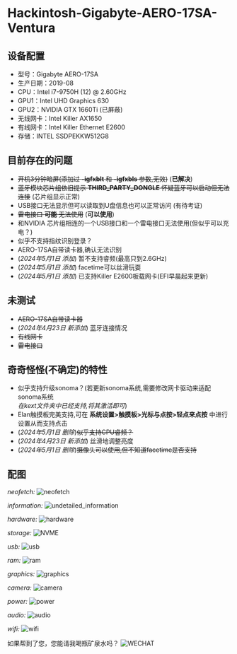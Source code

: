# Hackintosh-Gigabyte-AERO-17SA-Ventura

## 设备配置
- 型号：Gigabyte AERO-17SA
- 生产日期：2019-08
- CPU：Intel i7-9750H (12) @ 2.60GHz
- GPU1：Intel UHD Graphics 630
- GPU2：NVIDIA GTX 1660Ti (已屏蔽)
- 无线网卡：Intel Killer AX1650
- 有线网卡：Intel Killer Ethernet E2600
- 存储：INTEL SSDPEKKW512G8

## 目前存在的问题
- ~~开机3分钟暗屏(添加过 **-igfxblt** 和 **-igfxbls** 参数,无效)~~ 
(**已解决**)
- ~~蓝牙模块芯片组依旧提示 **THIRD_PARTY_DONGLE** 
怀疑蓝牙可以启动但无法连接~~ (芯片组显示正常)
- USB接口无法显示但可以读取到U盘信息也可以正常访问 (有待考证)
- ~~雷电接口 **可能** 无法使用~~ (**可以使用**)
- 和NVIDIA 芯片组相连的一个USB接口和一个雷电接口无法使用(但似乎可以充电？)
- 似乎不支持指纹识别登录？
- AERO-17SA自带读卡器,确认无法识别
- (*2024年5月1日 添加*) 暂不支持睿频(最高只到2.6GHz)
- (*2024年5月1日 添加*) facetime可以丝滑玩耍
- (*2024年5月1日 添加*) 已支持Killer E2600板载网卡(EFI早晨起来更新)

## 未测试
- ~~AERO-17SA自带读卡器~~
- (*2024年4月23日 新添加*) 蓝牙连接情况
- ~~有线网卡~~
- ~~雷电接口~~

## 奇奇怪怪(不确定)的特性
- 似乎支持升级sonoma？(若更新sonoma系统,需要修改网卡驱动来适配sonoma系统  
*在kext文件夹中已经支持,将其激活即可*)
- Elan触摸板完美支持,可在 **系统设置>触摸板>光标与点按>轻点来点按** 
中进行设置从而支持点击
- (*2024年5月1日 删除*)~~似乎支持CPU睿频？~~
- (*2024年4月23日 新添加*) 丝滑地调整亮度
- (*2024年5月1日 删除*)~~摄像头可以使用,但不知道facetime是否支持~~

## 配图
*neofetch:*
![neofetch](./images/neofetch.png)

*information:*
![undetailed_information](./images/undetailed_information.png) 

*hardware:*
![hardware](./images/hardware_data.png)

*storage:*
![NVME](./images/NVME_data.png)

*usb:*
![usb](./images/usb_data.png)

*ram:*
![ram](./images/ram_data.png)

*graphics:*
![graphics](./images/graphics_data.png)

*camera:*
![camera](./images/camera_data.png)

*power:*
![power](./images/power_data.png)

*audio:*
![audio](./images/audio_data.png)

*wifi:*
![wifi](./images/wifi_data.png)

如果帮到了您，您能请我喝瓶矿泉水吗？
![WECHAT](./images/WECHAT.jpeg)


